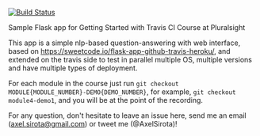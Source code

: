 [![Build Status](https://travis-ci.com/axel-sirota/ci-cd-with-travis.svg?branch=master)](https://travis-ci.com/axel-sirota/ci-cd-with-travis)

Sample Flask app for Getting Started with Travis CI Course at Pluralsight

This app is a simple nlp-based question-answering with web interface, based on https://sweetcode.io/flask-app-github-travis-heroku/, and extended on the travis side to test in parallel multiple OS, multiple versions and have multiple types of deployment.

For each module in the course just run `git checkout MODULE{MODULE_NUMBER}-DEMO{DEMO_NUMBER}`, for example, `git checkout module4-demo1`, and you will be at the point of the recording.

For any question, don't hesitate to leave an issue here, send me an email (axel.sirota@gmail.com) or tweet me (@AxelSirota)!
